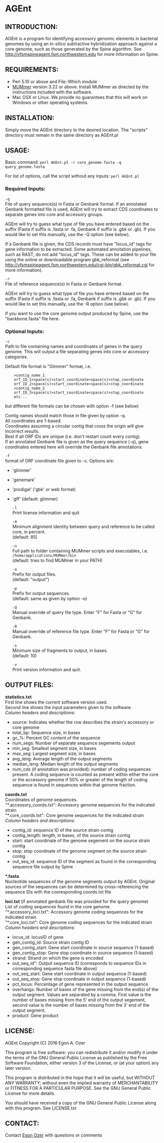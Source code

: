 # AGEnt

## INTRODUCTION:

AGEnt is a program for identifying accessory genomic elements in bacterial genomes by using an in-silico subtractive hybridization approach against a core genome, such as those generated by the Spine algorithm. See http://vfsmspineagent.fsm.northwestern.edu for more information on Spine.

## REQUIREMENTS:

- Perl 5.10 or above and File::Which module
- [MUMmer](http://mummer.sourceforge.net) version 3.22 or above. Install MUMmer as directed by the instructions included with the software.
- Mac OSX or Linux. We provide no guarantees that this will work on
Windows or other operating systems.

## INSTALLATION:

Simply move the AGEnt directory to the desired location. The "scripts" directory must remain in the same directory as AGEnt.pl

## USAGE:

Basic command: `perl AGEnt.pl -r core_genome.fasta -q query_genome.fasta`

For list of options, call the script without any inputs: `perl AGEnt.pl`

### Required Inputs:

  `-q`  
File of query sequence(s) in Fasta or Genbank format. If an annotated Genbank formatted file is used, AGEnt will try to extract CDS coordinates to separate genes into core and accessory groups.

AGEnt will try to guess what type of file you have entered based on the suffix (Fasta if suffix is .fasta or .fa, Genbank if suffix is .gbk or .gb). If you would like to set this manually, use the -Q option (see below).

If a Genbank file is given, the CDS records must have "locus_id" tags for gene information to be extracted. Some automated annotation pipelines, such as RAST, do not add "locus_id" tags. These can be added to your file using the online or downloadable program
gbk_reformat (see http://vfsmspineagent.fsm.northwestern.edu/cgi-bin/gbk_reformat.cgi
for more information).

  `-r`  
File of reference sequence(s) in Fasta or Genbank format. 

AGEnt will try to guess what type of file you have entered based on the suffix (Fasta if suffix is .fasta or .fa, Genbank if suffix is .gbk or .gb). If you would like to set this manually, use the -R option (see below).

If you want to use the core genome output produced by Spine, use the "backbone.fasta" file here.

### Optional Inputs:

  `-c`  
Path to file containing names and coordinates of genes in the query genome. This will output a file separating genes into core or accessory categories.
  
Default file format is \"Glimmer\" format, i.e.
```
	>contig_name_1 
	orf_ID_1<space(s)>start_coordinate<space(s)>stop_coordinate
	orf_ID_2<space(s)>start_coordinate<space(s)>stop_coordinate
	>contig_name_2
	orf_ID_3<space(s)>start_coordinate<space(s)>stop_coordinate
	etc...
```
but different file formats can be chosen with option -f (see below)            

Contig names should match those in file given by option -q.  
All coordinates are 1-based.  
Coordinates assuming a circular contig that cross the origin will give incorrect results.  
Best if all ORF IDs are unique (i.e. don't restart count every contig).  
If an annotated Genbank file is given as the query sequence (-q), gene coordinates entered here will override the Genbank file annotations.

  `-f`  
format of ORF coordinate file given to -c. Options are:
- 'glimmer'
- 'genemark'
- 'prodigal' ('gbk' or web format) 
- 'gff'
(default: glimmer)

  `-l`  
Print license information and quit

  `-m`  
Minimum alignment identity between query and reference to be called core, in percent.  
(default: 85)

  `-n`  
Full path to folder containing MUMmer scripts and executables, i.e. `/home/applications/MUMmer/bin`  
(default: tries to find MUMmer in your PATH)

  `-o`  
Prefix for output files.  
(default: "output")

  `-p`  
Prefix for output sequences.  
(default: same as given by option -o)

  `-Q`  
Manual override of query file type. Enter "F" for Fasta or "G" for Genbank.

  `-R`  
Manual override of reference file type. Enter "F" for Fasta or "G" for Genbank.

  `-s`  
Minimum size of fragments to output, in bases.  
(default: 10)

  `-v`  
Print version information and quit.


## OUTPUT FILES:

__statistics.txt__  
First line shows the current software version used.  
Second line shows the input parameters given to the software.  
_Column headers and descriptions:_
* source: Indicates whether the row describes the strain's accessory or core genome
* total_bp: Sequence size, in bases
* gc_%: Percent GC content of the sequence
* num_segs: Number of separate sequence segements output
* min_seg: Smallest segment size, in bases
* max_seg: Largest segment size, in bases
* avg_leng: Average length of the output segments
* median_leng: Median length of the output segments
* num_cds (if annotation was provided): number of coding sequences present. A coding sequence is counted as present within either the core or the accessory genome if 50% or greater of the length of coding sequence is found in sequences within that genome fraction.

__coords.txt__  
Coordinates of genome sequences.   
"\*.accessory_coords.txt": Accessory genome sequences for the indicated strain  
"\*.core_coords.txt": Core genome sequences for the indicated strain  
_Column headers and descriptions:_  
* contig_id: sequence ID of the source strain contig
* contig_length: length, in bases, of the source strain contig
* start: start coordinate of the genome segement on the source strain contig
* stop: stop coordinate of the genome segment on the source strain contig
* out_seq_id: sequence ID of the segment as found in the corresponding sequence file output by Spine 

__*.fasta__  
Nucleotide sequences of the genome segments output by AGEnt. Original sources of the sequences can be determined by cross-referencing the sequence IDs with the cooresponding coords.txt file

__loci.txt__ (if annotated genbank file was provided for the query genome)  
List of coding sequences found in the core genome.  
"\*.accessory_loci.txt": Accessory genome coding sequences for the indicated strain  
"\*.core_loci.txt": Core genome coding sequences for the indicated strain  
_Column headers and descriptions:_  
* locus_id: locusID of gene
* gen_contig_id: Source strain contig ID
* gen_contig_start: Gene start coordinate in source sequence (1-based)
* gen_contig_stop: Gene stop coordinate in source sequence (1-based)
* strand: Strand on which the gene is encoded
* out_seq_id": Output sequence ID (corresponds to sequence IDs in corresponding sequence fasta file above)
* out_seq_start: Gene start coordinate in output sequence (1-based)
* out_seq_stop: Gene stop coordinate in output sequence (1-based)
* pct_locus: Percentage of gene represented in the output sequence
* overhangs: Number of bases of the gene missing from the end(s) of the output segment. Values are separated by a comma. First value is the number of bases missing from the 5' end of the output segement, second value is the number of bases missing from the 3' end of the output segment.
* product: Gene product

## LICENSE:

AGEnt
Copyright (C) 2016 Egon A. Ozer

This program is free software: you can redistribute it and/or modify
it under the terms of the GNU General Public License as published by
the Free Software Foundation, either version 3 of the License, or
(at your option) any later version.

This program is distributed in the hope that it will be useful,
but WITHOUT ANY WARRANTY; without even the implied warranty of
MERCHANTABILITY or FITNESS FOR A PARTICULAR PURPOSE.  See the
GNU General Public License for more details.

You should have received a copy of the GNU General Public License
along with this program.  See LICENSE.txt

## CONTACT:

Contact [Egon Ozer](e-ozer@northwestern.edu) with questions or comments
